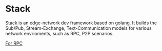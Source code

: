 # Stack

Stack is an edge-network dev framework based on golang. It builds the Sub/Pub, Stream-Exchange, Text-Communication models for various network envrioments, such as RPC, P2P scenarios.

[For RPC](./README_RPC.md)
